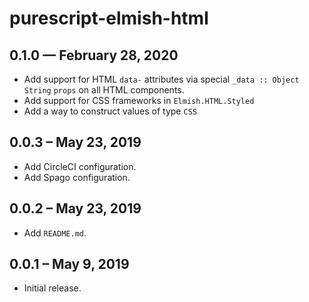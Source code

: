 # purescript-elmish-html

## 0.1.0 — February 28, 2020

- Add support for HTML `data-` attributes via special `_data :: Object String`
  `props` on all HTML components.
- Add support for CSS frameworks in `Elmish.HTML.Styled`
- Add a way to construct values of type `CSS`

## 0.0.3 – May 23, 2019

- Add CircleCI configuration.
- Add Spago configuration.

## 0.0.2 – May 23, 2019

- Add `README.md`.

## 0.0.1 – May 9, 2019

- Initial release.

